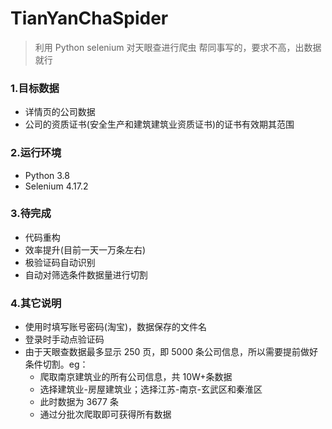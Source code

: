 # TianYanChaSpider

> 利用 Python selenium 对天眼查进行爬虫
> 帮同事写的，要求不高，出数据就行

### 1.目标数据

- 详情页的公司数据
- 公司的资质证书(安全生产和建筑建筑业资质证书)的证书有效期其范围

### 2.运行环境

- Python 3.8
- Selenium 4.17.2

### 3.待完成

- 代码重构
- 效率提升(目前一天一万条左右)
- 极验证码自动识别
- 自动对筛选条件数据量进行切割

### 4.其它说明

- 使用时填写账号密码(淘宝)，数据保存的文件名
- 登录时手动点验证码
- 由于天眼查数据最多显示 250 页，即 5000 条公司信息，所以需要提前做好条件切割。eg：
  - 爬取南京建筑业的所有公司信息，共 10W+条数据
  - 选择建筑业-房屋建筑业；选择江苏-南京-玄武区和秦淮区
  - 此时数据为 3677 条
  - 通过分批次爬取即可获得所有数据

